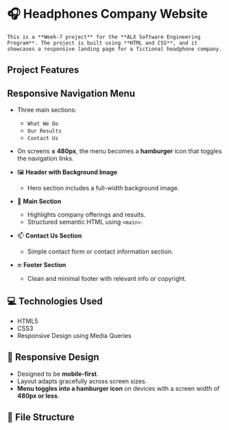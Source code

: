 # 🎧 Headphones Company Website

    This is a **Week-7 project** for the **ALX Software Engineering Program**. The project is built using **HTML and CSS**, and it showcases a responsive landing page for a fictional headphone company.

## Project Features

## Responsive Navigation Menu

- Three main sections:
  - `What We Do`
  - `Our Results`
  - `Contact Us`
- On screens **≤ 480px**, the menu becomes a **hamburger** icon that toggles the navigation links.

- 🖼️ **Header with Background Image**

  - Hero section includes a full-width background image.

- 📄 **Main Section**

  - Highlights company offerings and results.
  - Structured semantic HTML using `<main>`.

- 📫 **Contact Us Section**

  - Simple contact form or contact information section.

- 🔚 **Footer Section**
  - Clean and minimal footer with relevant info or copyright.

## 💻 Technologies Used

- HTML5
- CSS3
- Responsive Design using Media Queries

## 📱 Responsive Design

- Designed to be **mobile-first**.
- Layout adapts gracefully across screen sizes.
- **Menu toggles into a hamburger icon** on devices with a screen width of **480px or less**.

## 🧩 File Structure
